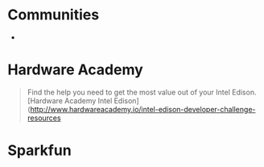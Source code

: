 # Communities

- [](https://scivision.co/category/intel-edison/)

# Hardware Academy

> Find the help you need to get the most value out of your Intel Edison. [Hardware Academy Intel Edison](http://www.hardwareacademy.io/intel-edison-developer-challenge-resources

# Sparkfun


